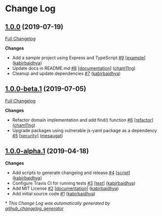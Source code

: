 # Change Log

## [1.0.0](https://github.com/leapfrogtechnology/async-store/tree/1.0.0) (2019-07-19)
[Full Changelog](https://github.com/leapfrogtechnology/async-store/compare/1.0.0-beta.1...1.0.0)

**Changes**

- Add a sample project using Express and TypeScript [\#9](https://github.com/leapfrogtechnology/async-store/pull/9) [[example](https://github.com/leapfrogtechnology/async-store/labels/example)] ([kabirbaidhya](https://github.com/kabirbaidhya))
- Update docs in README.md [\#8](https://github.com/leapfrogtechnology/async-store/pull/8) [[documentation](https://github.com/leapfrogtechnology/async-store/labels/documentation)] ([cham11ng](https://github.com/cham11ng))
- Cleanup and update dependencies [\#7](https://github.com/leapfrogtechnology/async-store/pull/7) ([kabirbaidhya](https://github.com/kabirbaidhya))

## [1.0.0-beta.1](https://github.com/leapfrogtechnology/async-store/tree/1.0.0-beta.1) (2019-07-05)
[Full Changelog](https://github.com/leapfrogtechnology/async-store/compare/1.0.0-alpha.1...1.0.0-beta.1)

**Changes**

- Refactor domain implementation and add find\(\) function [\#6](https://github.com/leapfrogtechnology/async-store/pull/6) [[refactor](https://github.com/leapfrogtechnology/async-store/labels/refactor)] ([cham11ng](https://github.com/cham11ng))
- Upgrade packages using vulnerable js-yaml package as a dependency [\#5](https://github.com/leapfrogtechnology/async-store/pull/5) [[security](https://github.com/leapfrogtechnology/async-store/labels/security)] ([mesaugat](https://github.com/mesaugat))

## [1.0.0-alpha.1](https://github.com/leapfrogtechnology/async-store/tree/1.0.0-alpha.1) (2019-04-18)
**Changes**

- Add scripts to generate changelog and release [\#4](https://github.com/leapfrogtechnology/async-store/pull/4) [[script](https://github.com/leapfrogtechnology/async-store/labels/script)] ([kabirbaidhya](https://github.com/kabirbaidhya))
- Configure Travis CI for running tests [\#3](https://github.com/leapfrogtechnology/async-store/pull/3) [[test](https://github.com/leapfrogtechnology/async-store/labels/test)] ([kabirbaidhya](https://github.com/kabirbaidhya))
- Add MIT License  [\#2](https://github.com/leapfrogtechnology/async-store/pull/2) [[documentation](https://github.com/leapfrogtechnology/async-store/labels/documentation)] ([kabirbaidhya](https://github.com/kabirbaidhya))
- Add initial source code [\#1](https://github.com/leapfrogtechnology/async-store/pull/1) ([kabirbaidhya](https://github.com/kabirbaidhya))



\* *This Change Log was automatically generated by [github_changelog_generator](https://github.com/skywinder/Github-Changelog-Generator)*